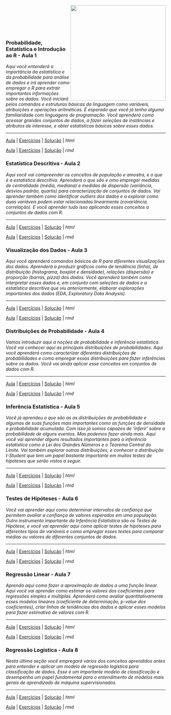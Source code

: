 <img src="http://meusite.mackenzie.br/rogerio/mackenzie_logo/UPM.2_horizontal_vermelho.jpg"  width=300, align="right">
<br> <br> <br> <br> <br>

### Probabilidade, Estatística e Introdução ao R - Aula 1

*Aqui você entenderá a importância da estatística e da probabilidade
para análise de dados e irá aprender como empregar o R para extrair
importantes informações sobre os dados. Você iniciará pelos comandos e
estruturas básicas da linguagem como variáveis, atribuições e operações
aritméticas. É esperado que você já tenha alguma familiaridade com
linguagens de programação. Você aprenderá como acessar grandes conjuntos
de dados, a fazer seleções de instâncias e atributos de interesse, e
obter estatísticas básicas sobre esses dados.*

------------------------------------------------------------------------

[Aula](PEA_Aula1.html) \| [Exercícios](PEA_Aula1_exercicios.html) \|
[Solução](PEA_Aula1_solucao.html) \| *html*

[Aula](PEA_Aula1.Rmd) \| [Exercícios](PEA_Aula1_exercicios.Rmd) \|
[Solução](PEA_Aula1_solucao.Rmd) \| *rmd*

### Estatística Descritiva - Aula 2

*Aqui você vai compreender os conceitos de população e amostra, e o que
é a estatística descritiva. Aprendará o que são e omo empregar medidas
de centralidade (média, mediana) e medidas de dispersão (variância,
desvios padrão, quartis) para caracterização de conjuntos de dados. Vai
aprender também como identificar outliers dos dados e a explorar como
duas variáveis podem estar relacionadas linearmente (covariância,
correlação). E você aprender tudo isso aplicando esses conceitos a
conjuntos de dados com R.*

------------------------------------------------------------------------

[Aula](PEA_Aula2.html) \| [Exercícios](PEA_Aula2_exercicios.html) \|
[Solução](PEA_Aula2_solucao.html) \| *html*

[Aula](PEA_Aula2.Rmd) \| [Exercícios](PEA_Aula2_exercicios.Rmd) \|
[Solução](PEA_Aula2_solucao.Rmd) \| *rmd*

### Visualização dos Dados - Aula 3

*Aqui você aprenderá comandos básicos de R para diferentes visualizações
dos dados. Aprenderá a produzir gráficos como de tendência (linha), de
distribuição (histograma, boxplot e densidade), relações (dispersão) e
proporção (barras, pizza) dos dados. Você aprenderá também como
interpretar esses dados e, em conjunto com seleções de dados e a
estatística descritiva que viu anteriormente, elaborar explorações
importantes dos dados (EDA, Exploratory Data Analysis).*

------------------------------------------------------------------------

[Aula](PEA_Aula3.html) \| [Exercícios](PEA_Aula3_exercicios.html) \|
[Solução](PEA_Aula3_solucao.html) \| *html*

[Aula](PEA_Aula3.Rmd) \| [Exercícios](PEA_Aula3_exercicios.Rmd) \|
[Solução](PEA_Aula3_solucao.Rmd) \| *rmd*

### Distribuições de Probabilidade - Aula 4

*Vamos introduzir aqui a noções de probabilidade e inferência
estatística. Você vai conhecer aqui as principais distribuições de
probabilidades. Aqui você aprenderá como caracterizar diferentes
distribuições de probabilidades e como empregar essas distribuições para
fazer inferências sobre os dados. Você vai ainda aplicar esse conceitos
em conjuntos de dados com R.*

------------------------------------------------------------------------

[Aula](PEA_Aula4.html) \| [Exercícios](PEA_Aula4_exercicios.html) \|
[Solução](PEA_Aula4_solucao.html) \| *html*

[Aula](PEA_Aula4.Rmd) \| [Exercícios](PEA_Aula4_exercicios.Rmd) \|
[Solução](PEA_Aula4_solucao.Rmd) \| *rmd*

### Inferência Estatística - Aula 5

*Você já aprendeu o que são as as distribuições de probabilidade e
algumas de suas funções mais importantes como as funções de densidade e
probabilidade acumulada. Com isso já somos capazes de ‘inferir’ sobre a
probabilidade de alguns eventos. Mas podemos fazer ainda mais. Aqui você
vai aprender alguns resultados importantes para a inferência estatística
como a Lei dos Grandes Números e o Teorema Central do Limite. Vai também
explorar outras distribuições, e conhecer a distribuição t-Student que
tem um papel bastante importante em muitos testes de hipóteses que serão
vistos a seguir.*

------------------------------------------------------------------------

[Aula](PEA_Aula5.html) \| [Exercícios](PEA_Aula5_exercicios.html) \|
[Solução](PEA_Aula5_solucao.html) \| *html*

[Aula](PEA_Aula5.Rmd) \| [Exercícios](PEA_Aula5_exercicios.Rmd) \|
[Solução](PEA_Aula5_solucao.Rmd) \| *rmd*

### Testes de Hipóteses - Aula 6

*Você vai aprender aqui como determinar intervalos de confiança que
permitem avaliar a confiança de valores esperados em uma população.
Outro instrumento importante da Inferência Estatística são os Testes de
Hipótese, e você vai aprender aqui como aplicar testes de hipóteses para
diferentes tipos de variáveis e como empregar esses testes para comparar
médias ou valores de diferentes conjuntos de dados.*

------------------------------------------------------------------------

[Aula](PEA_Aula6.html) \| [Exercícios](PEA_Aula6_exercicios.html) \|
[Solução](PEA_Aula6_solucao.html) \| *html*

[Aula](PEA_Aula6.Rmd) \| [Exercícios](PEA_Aula6_exercicios.Rmd) \|
[Solução](PEA_Aula6_solucao.Rmd) \| *rmd*

### Regressão Linear - Aula 7

*Aprenda aqui como fazer a aproximação de dados a uma função linear.
Aqui você vai aprender como estimar os valores dos coeficientes para
regressões simples e múltiplas. Aprenderá como avaliar quantitativamente
esses modelos lineares (coeficiente de determinação, p-value dos
coeficientes), criar linhas de tendências dos dados e aplicar esses
modelos para fazer estimativa de valores com R.*

------------------------------------------------------------------------

[Aula](PEA_Aula7.html) \| [Exercícios](PEA_Aula7_exercicios.html) \|
[Solução](PEA_Aula7_solucao.html) \| *html*

[Aula](PEA_Aula7.Rmd) \| [Exercícios](PEA_Aula7_exercicios.Rmd) \|
[Solução](PEA_Aula7_solucao.Rmd) \| *rmd*

### Regressão Logística - Aula 8

*Nesta última seção você empregará vários dos conceitos aprendidos antes
para entender e aplicar um modelo de regressão logística para
classificação de dados. Esse é um importante modelo de classificação e
desempenha um papel fundamental para o entendimento de modelos mais
gerais de aprendizado de máquina supervisionados.*

------------------------------------------------------------------------

[Aula](PEA_Aula8.html) \| [Exercícios](PEA_Aula8_exercicios.html) \|
[Solução](PEA_Aula8_solucao.html) \| *html*

[Aula](PEA_Aula8.Rmd) \| [Exercícios](PEA_Aula8_exercicios.Rmd) \|
[Solução](PEA_Aula8_solucao.Rmd) \| *rmd*
